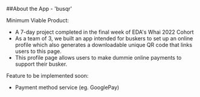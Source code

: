 ##About the App - 'busqr'

Minimum Viable Product: 
- A 7-day project completed in the final week of EDA's Whai 2022 Cohort 
- As a team of 3, we built an app intended for buskers to set up an online profile 
  which also generates a downloadable unique QR code that links users to this page. 
- This profile page allows users to make dummie online payments to support their busker. 

Feature to be implemented soon: 
- Payment method service (eg. GooglePay) 



  
